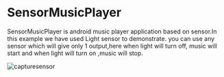 # SensorMusicPlayer
SensorMusicPlayer is android music player application based on sensor.In this example we have used Light sensor to demonstrate. you can use any sensor which will give only 1 output,here when light will turn off, music will start  and when light will turn on ,music will stop. 


![capturesensor](https://user-images.githubusercontent.com/31741209/38809975-0073398e-41a3-11e8-9fea-620cbd2b65cb.PNG)
